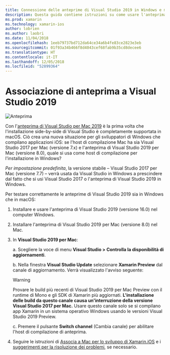```yaml
---
title: Connessione delle anteprime di Visual Studio 2019 in Windows e macOS
description: Questa guida contiene istruzioni su come usare l'anteprima di Visual Studio 2019 in Windows per compilare app iOS, quando si usa l'anteprima di Visual Studio 2019 per Mac su macOS per ospitare le compilazioni.
ms.prod: xamarin
ms.technology: xamarin-ios
author: lobrien
ms.author: laobri
ms.date: 11/04/2018
ms.openlocfilehash: 1eeb79737bd712da64ce34a6b4fe83ce2823e3eb
ms.sourcegitcommit: 01f93a34b466f8d4043cef68fab9b35cd8decee6
ms.translationtype: HT
ms.contentlocale: it-IT
ms.lasthandoff: 12/05/2018
ms.locfileid: "52899364"
---
```

# <a name="visual-studio-2019-preview-pairing"></a>Associazione di anteprima a Visual Studio 2019

![Anteprima](~/media/shared/preview.png)

Con l'[anteprima di Visual Studio per Mac 2019](https://docs.microsoft.com/visualstudio/mac/install-preview) è la prima volta che l'installazione side-by-side di Visual Studio è completamente supportata in macOS. Ciò crea una nuova situazione per gli sviluppatori di Windows che compilano applicazioni iOS: se l'host di compilazione Mac ha sia Visual Studio 2017 per Mac (versione 7.x) e l'anteprima di Visual Studio 2019 per Mac (versione 8.0), quale si usa come host di compilazione per l'installazione in Windows?

_Per impostazione predefinita_, la versione stabile &ndash; Visual Studio 2017 per Mac (versione 7.7) &ndash; verrà usata da Visual Studio in Windows a prescindere dal fatto che si usi Visual Studio 2017 o l'anteprima di Visual Studio 2019 in Windows.

Per testare correttamente le anteprime di Visual Studio 2019 sia in Windows che in macOS:

1. Installare e usare l'anteprima di Visual Studio 2019 (versione 16.0) nel computer Windows.
2. Installare l'anteprima di Visual Studio 2019 per Mac (versione 8.0) nel Mac.
3. In **Visual Studio 2019 per Mac**:

    a. Scegliere la voce di menu **Visual Studio > Controlla la disponibilità di aggiornamenti**.

    b. Nella finestra **Visual Studio Update** selezionare **Xamarin Preview** dal canale di aggiornamento. Verrà visualizzato l'avviso seguente:

    > [!WARNING]
    > Provare le build più recenti di Visual Studio 2019 per Mac Preview con il runtime di Mono e gli SDK di Xamarin più aggiornati. **L'installazione delle build da questo canale causa un'interruzione della versione Visual Studio 2017 per Mac.** Usare questo canale solo se si compilano app Xamarin in un sistema operativo Windows usando le versioni Visual Studio 2019 Preview.

    c. Premere il pulsante **Switch channel** (Cambia canale) per abilitare l'host di compilazione di anteprima.

4. Seguire le istruzioni di [Associa a Mac per lo sviluppo di Xamarin.iOS](index.md) e i [suggerimenti per la risoluzione dei problemi](troubleshooting.md), se necessario.